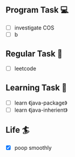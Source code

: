 

## Program Task  💻
- [ ] investigate COS
- [ ] b

## Regular Task  🤡
- [ ] leetcode

## Learning Task 🎯
- [ ] learn 《java-package》
- [ ] learn 《java-inherient》

## Life 🏄
- [x] poop smoothly